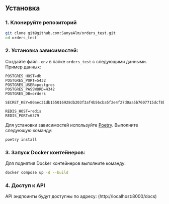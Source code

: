 ## Установка

### 1. Клонируйте репозиторий
```bash
git clone git@github.com:SanyaAlm/orders_test.git
cd orders_test
```

### 2. Установка зависимостей:
Создайте файл `.env` в папке `orders_test` с следующими данными.
Пример данных:
```
POSTGRES_HOST=db
POSTGRES_PORT=5432
POSTGRES_USER=postgres
POSTGRES_PASSWORD=4342
POSTGRES_DB=orders

SECRET_KEY=80aec31db155016928db203f3af4b56cba5f2e4f27d0aa5b7607715dcf8be127

REDIS_HOST=redis
REDIS_PORT=6379
```
Для установки зависимостей используйте [Poetry](https://python-poetry.org/). Выполните следующую команду:

```bash
poetry install
```
### 3. Запуск Docker контейнеров:
Для поднятия Docker контейнеров выполните команду:
```bash
docker compose up -d --build
```
### 4. Доступ к API
API эндпоинты будут доступны по адресу: (http://localhost:8000/docs)

